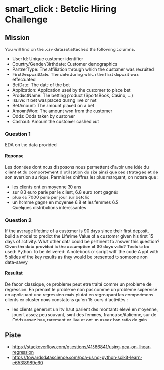 # smart_click : Betclic Hiring Challenge

## Mission

You will find on the .csv dataset attached the following columns:
- User Id: Unique customer identifier
- Country/Gender/Birthdate: Customer demographics
- PartnerType: The affiliation through which the customer was recruited
- FirstDespositDate: The date during which the first deposit was effectuated
- BetDate: The date of the bet
- Application: Application used by the customer to place bet
- ProductName: The betting product (SportsBook, Casino, …)
- IsLive: If bet was placed during live or not
- BetAmount: The amount placed on a bet
- AmountWon: The amount won from the customer
- Odds: Odds taken by customer
- Cashout: Amount the customer cashed out

### Question 1
EDA on the data provided

#### Reponse
Les données dont nous disposons nous permettent d'avoir une idée du client et du comportement d'utilisation du site ainsi que ces strategies et de son aversion au rique.
Parmis les chiffres les plus marquant, on notera que :    
- les clients ont en moyenne 30 ans  
- sur 8.3 euro parié par le client, 6.8 euro sont gagnés  
- plus de 7000 paris par jour sur betclic  
- un homme gagne en moyenne 6.8 et les femmes 6.5  
Quelques distributions interessantes


### Question 2
If the average lifetime of a customer is 90 days since their first deposit, build a model to predict the Lifetime Value of a customer given his first 15 days of activity. What other data could be pertinent to answer this question? Given the data provided is the assumption of 90 days valid?
Tools to be used: Python
To be delivered: 
A notebook or script with the code
A ppt with 5 slides of the key results as they would be presented to someone non data-savvy

#### Resultat
De facon classique, ce probleme peut etre traité comme un probleme de regression.
En prenant le probleme non pas comme un probleme supervisé en appliquant une regression mais plutot en regroupant les comportmens clients en cluster nous constatons qu'en 15 jours d'activités :  
- les clients generant un ltv haut parient des montants elevé en moyenne, jouent assez peu souvant, sont des femmes, francaise/italienne, sur de Odds assez bas, rarement en live et ont un assez bon ratio de gain.

## Piste

- https://stackoverflow.com/questions/41866841/using-pca-on-linear-regression
- https://towardsdatascience.com/pca-using-python-scikit-learn-e653f8989e60



